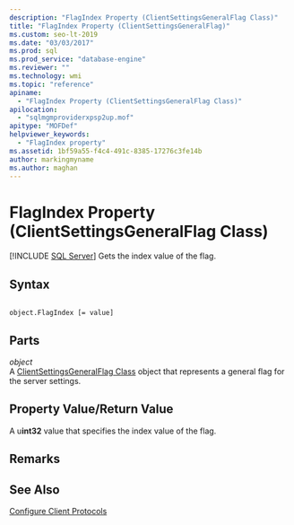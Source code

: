 ```yaml
---
description: "FlagIndex Property (ClientSettingsGeneralFlag Class)"
title: "FlagIndex Property (ClientSettingsGeneralFlag)"
ms.custom: seo-lt-2019
ms.date: "03/03/2017"
ms.prod: sql
ms.prod_service: "database-engine"
ms.reviewer: ""
ms.technology: wmi
ms.topic: "reference"
apiname: 
  - "FlagIndex Property (ClientSettingsGeneralFlag Class)"
apilocation: 
  - "sqlmgmproviderxpsp2up.mof"
apitype: "MOFDef"
helpviewer_keywords: 
  - "FlagIndex property"
ms.assetid: 1bf59a55-f4c4-491c-8385-17276c3fe14b
author: markingmyname
ms.author: maghan
---
```

# FlagIndex Property (ClientSettingsGeneralFlag Class)
[!INCLUDE [SQL Server](../../../includes/applies-to-version/sqlserver.md)]
  Gets the index value of the flag.  
  
## Syntax  
  
```  
  
object.FlagIndex [= value]  
```  
  
## Parts  
 *object*  
 A [ClientSettingsGeneralFlag Class](../../../relational-databases/wmi-provider-configuration-classes/clientsettingsgeneralflag-class/clientsettingsgeneralflag-class.md) object that represents a general flag for the server settings.  
  
## Property Value/Return Value  
 A u**int32** value that specifies the index value of the flag.  
  
## Remarks  
  
## See Also  
 [Configure Client Protocols](../../../database-engine/configure-windows/configure-client-protocols.md)  
  
